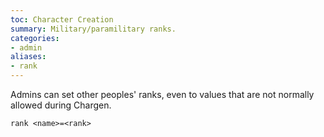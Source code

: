 ```yaml
---
toc: Character Creation
summary: Military/paramilitary ranks.
categories:
- admin
aliases:
- rank
---
```

Admins can set other peoples' ranks, even to values that are not normally allowed during Chargen.

`rank <name>=<rank>`

